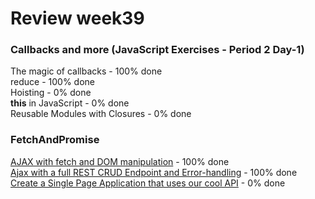 # Review week39

### Callbacks and more (JavaScript Exercises - Period 2 Day-1)  
The magic of callbacks - 100% done  
reduce - 100% done  
Hoisting - 0% done  
**this** in JavaScript - 0% done  
Reusable Modules with Closures  - 0% done  

### FetchAndPromise  
[AJAX with fetch and DOM manipulation](./review_week39_tuesday/README.md) - 100% done  
[Ajax with a full REST CRUD Endpoint and Error-handling](./review_week39_tuesday/README.md) - 100% done  
[Create a Single Page Application that uses our cool API](./review_week39_tuesday/README.md) - 0% done  